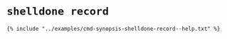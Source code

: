 # `shelldone record`

```console
{% include "../examples/cmd-synopsis-shelldone-record--help.txt" %}
```



